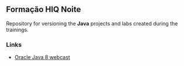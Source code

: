 ## Formação HIQ Noite
Repository for versioning the **Java** projects and labs created during the trainings.

### Links
- [Oracle Java 8 webcast](https://event.on24.com/clients/oracle/reg/index.html?target=registration.jsp&elq_mid=25535&sh=&cmid=EMEAFM15046673MPP001C001&eventid=1034198&sessionid=1&key=7E5E75022521CC34F2F126A3BFF68C88&partnerref=EMEAlongregemail2vts6&elq=98c0565d2d82490e9e37ace567e2022c&elqCampaignId=25350&elqaid=25535&elqat=1&elqTrackId=1d8c8b2c1f7c4fa799545deed724fe5d&sourcepage=register)
